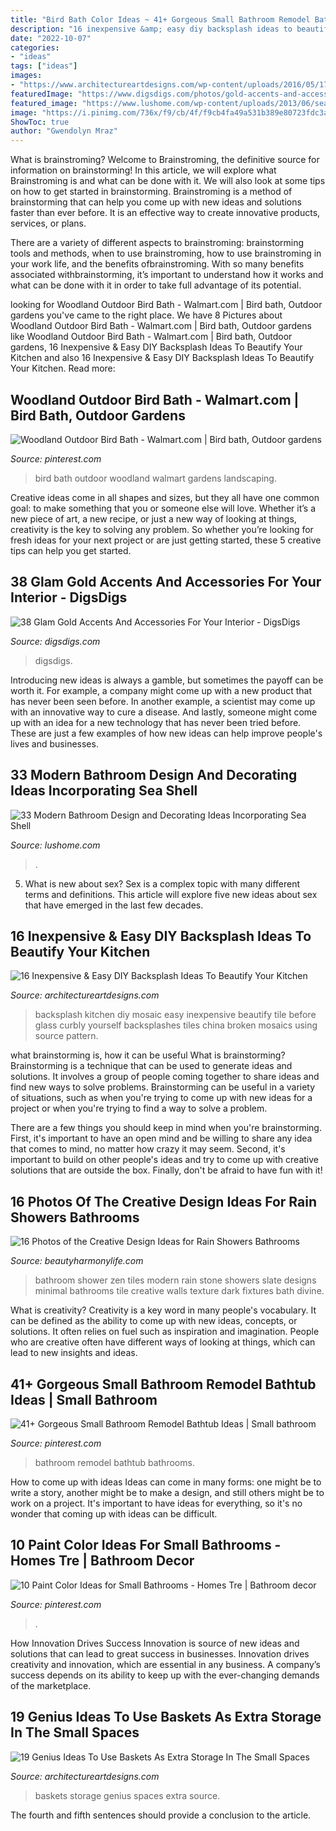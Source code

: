 ```yaml
---
title: "Bird Bath Color Ideas ~ 41+ Gorgeous Small Bathroom Remodel Bathtub Ideas"
description: "16 inexpensive &amp; easy diy backsplash ideas to beautify your kitchen"
date: "2022-10-07"
categories:
- "ideas"
tags: ["ideas"]
images:
- "https://www.architectureartdesigns.com/wp-content/uploads/2016/05/17-1.jpg"
featuredImage: "https://www.digsdigs.com/photos/gold-accents-and-accessories-for-your-interior-21.jpg"
featured_image: "https://www.lushome.com/wp-content/uploads/2013/06/sea-shell-seashell-bathroom-decor-craft-ideas-18.jpg"
image: "https://i.pinimg.com/736x/f9/cb/4f/f9cb4fa49a531b389e80723fdc3a5c5e.jpg"
ShowToc: true
author: "Gwendolyn Mraz"
---
```



What is brainstroming?
Welcome to Brainstroming, the definitive source for information on brainstorming! In this article, we will explore what Brainstroming is and what can be done with it. We will also look at some tips on how to get started in brainstorming.
Brainstroming is a method of brainstorming that can help you come up with new ideas and solutions faster than ever before. It is an effective way to create innovative products, services, or plans.

There are a variety of different aspects to brainstroming: brainstorming tools and methods, when to use brainstroming, how to use brainstroming in your work life, and the benefits ofbrainstroming. With so many benefits associated withbrainstorming, it’s important to understand how it works and what can be done with it in order to take full advantage of its potential.

	

		
looking for Woodland Outdoor Bird Bath - Walmart.com | Bird bath, Outdoor gardens you've came to the right place. We have 8 Pictures about Woodland Outdoor Bird Bath - Walmart.com | Bird bath, Outdoor gardens like Woodland Outdoor Bird Bath - Walmart.com | Bird bath, Outdoor gardens, 16 Inexpensive &amp; Easy DIY Backsplash Ideas To Beautify Your Kitchen and also 16 Inexpensive &amp; Easy DIY Backsplash Ideas To Beautify Your Kitchen. Read more:
		
    
## Woodland Outdoor Bird Bath - Walmart.com | Bird Bath, Outdoor Gardens

<img loading=lazy src="https://i.pinimg.com/736x/38/45/17/384517dc068599ed8ce59300023b241d.jpg" onerror="this.onerror=null;this.src='https://tse2.mm.bing.net/th?id=OIP.8eDOqjRJfRakg2ueTbWXDQHaLH&amp;pid=15.1';" alt="Woodland Outdoor Bird Bath - Walmart.com | Bird bath, Outdoor gardens">

_Source: pinterest.com_

>bird bath outdoor woodland walmart gardens landscaping. 

	

Creative ideas come in all shapes and sizes, but they all have one common goal: to make something that you or someone else will love. Whether it’s a new piece of art, a new recipe, or just a new way of looking at things, creativity is the key to solving any problem. So whether you’re looking for fresh ideas for your next project or are just getting started, these 5 creative tips can help you get started.

    
## 38 Glam Gold Accents And Accessories For Your Interior - DigsDigs

<img loading=lazy src="https://www.digsdigs.com/photos/gold-accents-and-accessories-for-your-interior-21.jpg" onerror="this.onerror=null;this.src='https://tse4.mm.bing.net/th?id=OIP.We9RT9O-ixIiE-2rg9h7JAHaLL&amp;pid=15.1';" alt="38 Glam Gold Accents And Accessories For Your Interior - DigsDigs">

_Source: digsdigs.com_

>digsdigs. 

	

Introducing new ideas is always a gamble, but sometimes the payoff can be worth it. For example, a company might come up with a new product that has never been seen before. In another example, a scientist may come up with an innovative way to cure a disease. And lastly, someone might come up with an idea for a new technology that has never been tried before. These are just a few examples of how new ideas can help improve people's lives and businesses.

    
## 33 Modern Bathroom Design And Decorating Ideas Incorporating Sea Shell

<img loading=lazy src="https://www.lushome.com/wp-content/uploads/2013/06/sea-shell-seashell-bathroom-decor-craft-ideas-18.jpg" onerror="this.onerror=null;this.src='https://tse1.mm.bing.net/th?id=OIP.2w0d081XCEMM6yUiMN0oIgAAAA&amp;pid=15.1';" alt="33 Modern Bathroom Design and Decorating Ideas Incorporating Sea Shell">

_Source: lushome.com_

>. 

	

5. What is new about sex?
Sex is a complex topic with many different terms and definitions. This article will explore five new ideas about sex that have emerged in the last few decades.

    
## 16 Inexpensive &amp; Easy DIY Backsplash Ideas To Beautify Your Kitchen

<img loading=lazy src="https://www.architectureartdesigns.com/wp-content/uploads/2016/04/10-23.jpg" onerror="this.onerror=null;this.src='https://tse1.mm.bing.net/th?id=OIP.qEZ2tJxQJcVMrd5oGqt6mAHaFn&amp;pid=15.1';" alt="16 Inexpensive &amp; Easy DIY Backsplash Ideas To Beautify Your Kitchen">

_Source: architectureartdesigns.com_

>backsplash kitchen diy mosaic easy inexpensive beautify tile before glass curbly yourself backsplashes tiles china broken mosaics using source pattern. 

	

what brainstorming is, how it can be useful
What is brainstorming?
Brainstorming is a technique that can be used to generate ideas and solutions. It involves a group of people coming together to share ideas and find new ways to solve problems. Brainstorming can be useful in a variety of situations, such as when you're trying to come up with new ideas for a project or when you're trying to find a way to solve a problem.

There are a few things you should keep in mind when you're brainstorming. First, it's important to have an open mind and be willing to share any idea that comes to mind, no matter how crazy it may seem. Second, it's important to build on other people's ideas and try to come up with creative solutions that are outside the box. Finally, don't be afraid to have fun with it!

    
## 16 Photos Of The Creative Design Ideas For Rain Showers Bathrooms

<img loading=lazy src="https://beautyharmonylife.com/wp-content/uploads/2013/09/thumbs_351076_0_8-5120-modern-bathroom.jpg" onerror="this.onerror=null;this.src='https://tse1.mm.bing.net/th?id=OIP.6s2HOfAKOXr0unBbPyaw5gHaLJ&amp;pid=15.1';" alt="16 Photos of the Creative Design Ideas for Rain Showers Bathrooms">

_Source: beautyharmonylife.com_

>bathroom shower zen tiles modern rain stone showers slate designs minimal bathrooms tile creative walls texture dark fixtures bath divine. 

	

What is creativity?
Creativity is a key word in many people's vocabulary. It can be defined as the ability to come up with new ideas, concepts, or solutions. It often relies on fuel such as inspiration and imagination. People who are creative often have different ways of looking at things, which can lead to new insights and ideas.

    
## 41+ Gorgeous Small Bathroom Remodel Bathtub Ideas | Small Bathroom

<img loading=lazy src="https://i.pinimg.com/736x/44/45/22/444522cc5a0d8def445a5f251f82581c.jpg" onerror="this.onerror=null;this.src='https://tse2.mm.bing.net/th?id=OIP.bvC5LWhi-bdf8yGnIX-9SwHaJ3&amp;pid=15.1';" alt="41+ Gorgeous Small Bathroom Remodel Bathtub Ideas | Small bathroom">

_Source: pinterest.com_

>bathroom remodel bathtub bathrooms. 

	

How to come up with ideas
Ideas can come in many forms: one might be to write a story, another might be to make a design, and still others might be to work on a project. It's important to have ideas for everything, so it's no wonder that coming up with ideas can be difficult.

    
## 10 Paint Color Ideas For Small Bathrooms - Homes Tre | Bathroom Decor

<img loading=lazy src="https://i.pinimg.com/736x/f9/cb/4f/f9cb4fa49a531b389e80723fdc3a5c5e.jpg" onerror="this.onerror=null;this.src='https://tse3.mm.bing.net/th?id=OIP.QyMZdELAAwQUOXbTmoQA8QHaLH&amp;pid=15.1';" alt="10 Paint Color Ideas for Small Bathrooms - Homes Tre | Bathroom decor">

_Source: pinterest.com_

>. 

	

How Innovation Drives Success
Innovation is source of new ideas and solutions that can lead to great success in businesses. Innovation drives creativity and innovation, which are essential in any business. A company’s success depends on its ability to keep up with the ever-changing demands of the marketplace.

    
## 19 Genius Ideas To Use Baskets As Extra Storage In The Small Spaces

<img loading=lazy src="https://www.architectureartdesigns.com/wp-content/uploads/2016/05/17-1.jpg" onerror="this.onerror=null;this.src='https://tse2.mm.bing.net/th?id=OIP.hwLmvN_Cxeovq465Y1ILnQHaJ4&amp;pid=15.1';" alt="19 Genius Ideas To Use Baskets As Extra Storage In The Small Spaces">

_Source: architectureartdesigns.com_

>baskets storage genius spaces extra source. 

	

The fourth and fifth sentences should provide a conclusion to the article.

